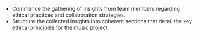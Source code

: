 - Commence the gathering of insights from team members regarding ethical practices and collaboration strategies.
- Structure the collected insights into coherent sections that detail the key ethical principles for the music project.